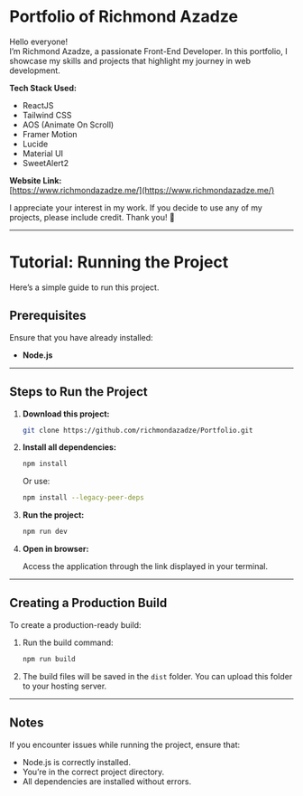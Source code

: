# Portfolio of Richmond Azadze

Hello everyone!  
I’m Richmond Azadze, a passionate Front-End Developer. In this portfolio, I showcase my skills and projects that highlight my journey in web development.

**Tech Stack Used:**

- ReactJS
- Tailwind CSS
- AOS (Animate On Scroll)
- Framer Motion
- Lucide
- Material UI
- SweetAlert2

**Website Link:**  
[https://www.richmondazadze.me/](https://www.richmondazadze.me/)

I appreciate your interest in my work. If you decide to use any of my projects, please include credit. Thank you! 🙏

---

# Tutorial: Running the Project

Here’s a simple guide to run this project.

## Prerequisites

Ensure that you have already installed:

- **Node.js**

---

## Steps to Run the Project

1. **Download this project:**

   ```bash
   git clone https://github.com/richmondazadze/Portfolio.git
   ```

2. **Install all dependencies:**

   ```bash
   npm install
   ```

   Or use:

   ```bash
   npm install --legacy-peer-deps
   ```

3. **Run the project:**

   ```bash
   npm run dev
   ```

4. **Open in browser:**

   Access the application through the link displayed in your terminal.

---

## Creating a Production Build

To create a production-ready build:

1. Run the build command:

   ```bash
   npm run build
   ```

2. The build files will be saved in the `dist` folder. You can upload this folder to your hosting server.

---

## Notes

If you encounter issues while running the project, ensure that:

- Node.js is correctly installed.
- You’re in the correct project directory.
- All dependencies are installed without errors.
